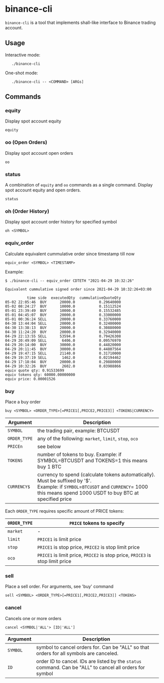 # binance-cli

`binance-cli` is a tool that implements shall-like interface to Binance trading account. 

## Usage

Interactive mode:

```
   ./binance-cli
```

One-shot mode:

```
   ./binance-cli -- <COMMAND> [ARGs]
```

## Commands

### equity

Display spot account equity

```
equity
```

### oo (Open Orders)

Display spot account open orders

```
oo
```

### status

A combination of `equity` and `oo` commands as a single command. Display spot account equity and open orders.

```
status
```

### oh (Order History)

Display spot account order history for specified symbol

```
oh <SYMBOL>
```

### equiv_order

Calculate equivalent cummulative order since timestamp till now

```
equiv_order <SYMBOL> <TIMESTAMP>
```

Example:

```
$ ./binance-cli -- equiv_order CDTETH "2021-04-29 10:32:26"

Equivalent cummulative signed order since 2021-04-29 10:32:26+03:00

          time side  executedQty  cummulativeQuoteQty
05-02 22:05:46  BUY      20000.0           0.29640000
05-02 08:24:27  BUY      10000.0           0.15112524
05-01 23:39:49  BUY      10000.0           0.15532485
05-01 04:45:07  BUY      20000.0           0.33000000
05-01 00:36:24 SELL      20000.0           0.33760000
04-30 13:44:04 SELL      20000.0           0.32400000
04-30 13:38:13  BUY      20000.0           0.30880000
04-30 11:24:20  BUY      20000.0           0.32940000
04-29 22:13:55 SELL      53594.0           0.79426308
04-29 20:49:09 SELL       6406.0           0.09576970
04-29 20:14:00  BUY      30000.0           0.44820000
04-29 20:11:45  BUY      30000.0           0.44807564
04-29 19:47:15 SELL      21140.0           0.31710000
04-29 19:37:19 SELL       1462.0           0.02194462
04-29 17:18:04  BUY      20000.0           0.29880000
04-29 10:32:26  BUY       2602.0           0.03988866
equiv quote qty: 0.91533699
equiv tokens qty: 60000.00000000
equiv price: 0.00001526
```

### buy

Place a buy order

```
buy <SYMBOL> <ORDER_TYPE>[=PRICE1[,PRICE2,PRICE3]] <TOKENS|CURRENCY>
```

| Argument        | Description |
| --------------- | ----------- |
| `SYMBOL`        | the trading pair, example: BTCUSDT
| `ORDER_TYPE`    | any of the following: `market`, `limit`, `stop`, `oco`
| `PRICEn`        | see below
| `TOKENS`        | number of tokens to buy. Example: if SYMBOL=BTCUSDT and TOKENS=1 this means buy 1 BTC
| `CURRENCY$`     | currency to spend (calculate tokens automatically). Must be suffixed by '$'. <br> Example: if `SYMBOL`=`BTCUSDT` and `CURRENCY`= 1000 this means spend 1000 USDT to buy BTC at specified price |

Each `ORDER_TYPE` requires specific amount of PRICE tokens:

| `ORDER_TYPE` | `PRICE` tokens to specify |
| -------------|---------------------------|
| `market`     | -
| `limit`      | `PRICE1` is limit price
| `stop`       | `PRICE1` is stop price,  `PRICE2` is stop limit price
| `oco`        | `PRICE1` is limit price, `PRICE2` is stop price, `PRICE3` is stop limit price

### sell

Place a sell order. For arguments, see 'buy' command

```
sell <SYMBOL> <ORDER_TYPE>[=PRICE1[,PRICE2,PRICE3]] <TOKENS>
```

### cancel

Cancels one or more orders

```
cancel <SYMBOL|'ALL'> [ID|'ALL']
```

| Argument        | Description |
| --------------- | ----------- |
| `SYMBOL`        | symbol to cancel orders for. Can be "ALL" so that orders for all symbols are canceled.
| `ID`            | order ID to cancel.  IDs are listed by the `status` command. Can be "ALL" to cancel all orders for symbol
